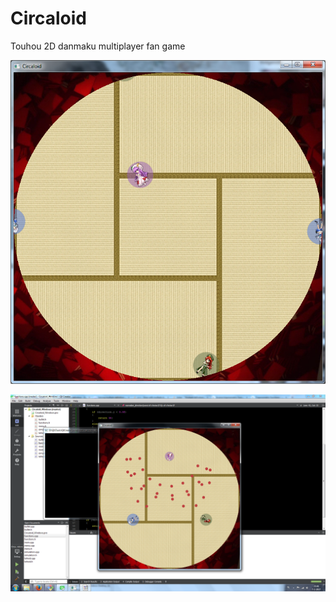 # Circaloid
Touhou 2D danmaku multiplayer fan game

![Screenshot](Screenshot.png)

![Screenshot 2](Screenshot_2.png)